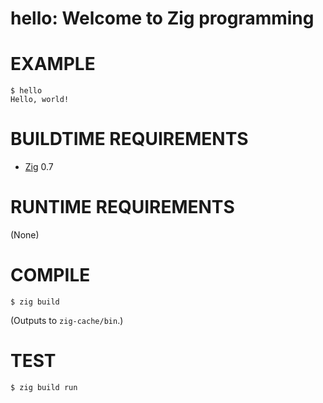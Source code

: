 # hello: Welcome to Zig programming

# EXAMPLE

```console
$ hello
Hello, world!
```

# BUILDTIME REQUIREMENTS

* [Zig](https://ziglang.org/) 0.7

# RUNTIME REQUIREMENTS

(None)

# COMPILE

```console
$ zig build
```

(Outputs to `zig-cache/bin`.)

# TEST

```console
$ zig build run
```
